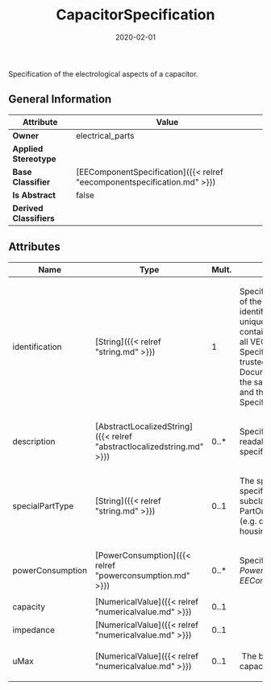 ﻿---
title: CapacitorSpecification
toc: false
type: specs
date: "2020-02-01"
draft: false
specification: VEC
version: 1.2.0
documentType: "Recommendation"
elementType: Class
classes:
  - CapacitorSpecification
menu_name: vec-1.2.0
---
<p> Specification of the electrological aspects of a capacitor.&#160;      </p>

## General Information

| Attribute               | Value |
|-------------------------|-------|
| **Owner**               | electrical_parts |
| **Applied Stereotype**  |   |
| **Base Classifier**     | [EEComponentSpecification]({{< relref "eecomponentspecification.md" >}})<br/>  |
| **Is Abstract**         | false |
| **Derived Classifiers** |   |

## Attributes
|  Name  |  Type  |  Mult.  |  Description  |  Owning Classifier  |
|--------|--------|---------|---------------|--------------|
|identification | [String]({{< relref "string.md" >}}) | 1 | <p> Specifies a unique identification of the specification. The identification is guaranteed to be unique within the document containing the specification. For all VEC-documents a Specification-instance can be trusted to be identical if the DocumentVersion-instance is the same (see DocumentVersion) and the identification of the Specification is the same.      </p> | [Specification]({{< relref "specification.md" >}}) |
|description | [AbstractLocalizedString]({{< relref "abstractlocalizedstring.md" >}}) | 0..* | <p> Specifies additional, human readable information about the specification.      </p> | [Specification]({{< relref "specification.md" >}}) |
|specialPartType | [String]({{< relref "string.md" >}}) | 0..1 | <p>The specialPartType allows the specification of subclassifications for a PartOrUsageRelatedSpecification (e.g. different types of connector housings).  </p> | [PartOrUsageRelatedSpecification]({{< relref "partorusagerelatedspecification.md" >}}) |
|powerConsumption | [PowerConsumption]({{< relref "powerconsumption.md" >}}) | 0..* | <p> Specifies the <i>PowerConsumptions</i> of this <i>EEComponentSpecification.</i>      </p> | [EEComponentSpecification]({{< relref "eecomponentspecification.md" >}}) |
|capacity | [NumericalValue]({{< relref "numericalvalue.md" >}}) | 0..1 |  | [CapacitorSpecification]({{< relref "capacitorspecification.md" >}}) |
|impedance | [NumericalValue]({{< relref "numericalvalue.md" >}}) | 0..1 |  | [CapacitorSpecification]({{< relref "capacitorspecification.md" >}}) |
|uMax | [NumericalValue]({{< relref "numericalvalue.md" >}}) | 0..1 | <p> &#160;The breakdown voltage of the capacitor.      </p> | [CapacitorSpecification]({{< relref "capacitorspecification.md" >}}) |


